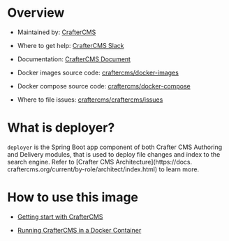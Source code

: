# Overview

* Maintained by: [CrafterCMS](https://craftercms.org)

* Where to get help: [CrafterCMS Slack](https://craftercms.com/slack)

* Documentation: [CrafterCMS Document](https://docs.craftercms.org)

* Docker images source code: [craftercms/docker-images](https://github.com/craftercms/docker-images)

* Docker compose source code: [craftercms/docker-compose](https://github.com/craftercms/docker-compose)

* Where to file issues: [craftercms/craftercms/issues](https://github.com/craftercms/craftercms/issues)

# What is deployer?

`deployer` is the Spring Boot app component of both Crafter CMS Authoring and Delivery modules, that is used to deploy file changes and index to the search engine. Refer to [Crafter CMS Architecture](https://docs.   craftercms.org/current/by-role/architect/index.html) to learn more.

# How to use this image

* [Getting start with CrafterCMS](https://docs.craftercms.org/current/getting-started/index.html)

* [Running CrafterCMS in a Docker Container](https://docs.craftercms.org/current/getting-started/index.html#run-craftercms-in-docker)
